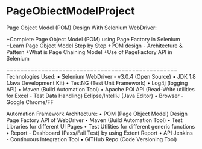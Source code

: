# PageObiectModelProject

Page Object Model (POM) Design With Selenium WebDriver:

+Complete Page Object Model (POM) using Page Factory in Selenium
+Learn Page Object Model Step by Step
+POM design - Architecture & Pattern
+What is Page Chaining Model
+Use of PageFactory API in Selenium

=================================================
Technologies Used: 
• Selenium WebDriver - v3.0.4 (Open Source) 
• JDK 1.8 (Java Development Kit) 
• TestNG (Test Unit Framework) 
• Log4j (logging API) 
• Maven (Build Automation Tool) 
• Apache POI API (Read-Write utilities for Excel - Test Data Handling) Eclipse/IntelliJ (Java Editor) 
• Browser - Google Chrome/FF

Automation Framework Architecture: 
• POM (Page Object Model) Design Page Factory API of WebDriver 
• Maven (Build Automation Tool) 
• Test Libraries for different UI Pages 
• Test Utilities for different generic functions 
• Report - Dashboard (Pass/Fail Test) by using Extent Report 
• API Jenkins - Continuous Integration Tool 
• GITHub Repo (Code Versioning Tool)
